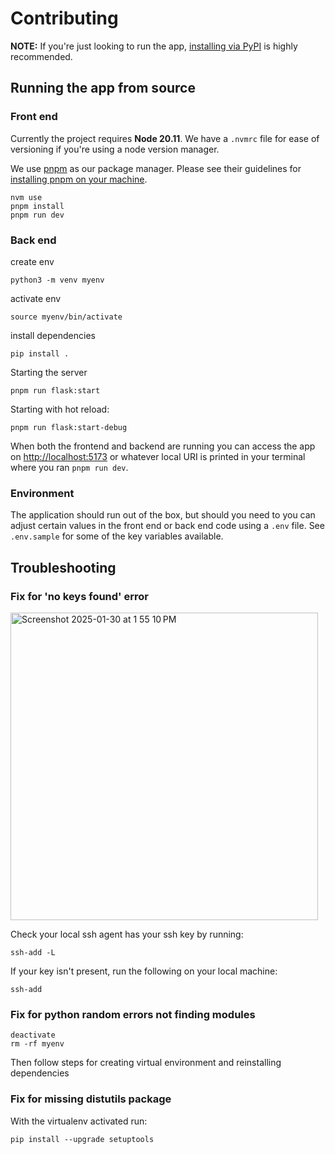 # Contributing

**NOTE:** If you're just looking to run the app, [installing via PyPI](https://github.com/tenstorrent/ttnn-visualizer/blob/dev/docs/getting-started.md#installing-from-pypi) is highly recommended.

## Running the app from source

### Front end

Currently the project requires **Node 20.11**. We have a `.nvmrc` file for ease of versioning if you're using a node version manager.

We use [pnpm](https://pnpm.io/) as our package manager. Please see their guidelines for [installing pnpm on your machine](https://pnpm.io/installation).

```shell
nvm use
pnpm install
pnpm run dev
```

### Back end

create env

```shell
python3 -m venv myenv
```

activate env

```shell
source myenv/bin/activate
```

install dependencies

```shell
pip install .
```

Starting the server

```shell
pnpm run flask:start
```

Starting with hot reload:

``` shell
pnpm run flask:start-debug
```

When both the frontend and backend are running you can access the app on [http://localhost:5173](http://localhost:5173) or whatever local URI is printed in your terminal where you ran `pnpm run dev`.

### Environment

The application should run out of the box, but should you need to you can adjust certain values in the front end or back end code using a `.env` file. See `.env.sample` for some of the key variables available.

## Troubleshooting

### Fix for 'no keys found' error

<img width="492" alt="Screenshot 2025-01-30 at 1 55 10 PM" src="https://github.com/user-attachments/assets/3f7f9983-f92d-4900-9321-9d46c6355c36" />

Check your local ssh agent has your ssh key by running:

```shell
ssh-add -L
```

If your key isn't present, run the following on your local machine:

```shell
ssh-add
```

### Fix for python random errors not finding modules

```shell
deactivate
rm -rf myenv
```

Then follow steps for creating virtual environment and reinstalling dependencies

### Fix for missing distutils package

With the virtualenv activated run:

```shell
pip install --upgrade setuptools
```

